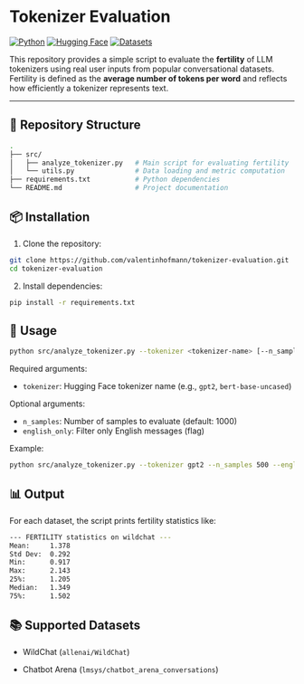 # Tokenizer Evaluation

[![Python](https://img.shields.io/badge/Python-3.10+-blue.svg)](https://www.python.org/)
[![Hugging Face](https://img.shields.io/badge/HuggingFace-Transformers-orange.svg)](https://huggingface.co/transformers/)
[![Datasets](https://img.shields.io/badge/Datasets-HuggingFace-blueviolet.svg)](https://huggingface.co/datasets)

This repository provides a simple script to evaluate the **fertility** of LLM tokenizers using real user inputs from popular conversational datasets. 
Fertility is defined as the **average number of tokens per word** and reflects how efficiently a tokenizer represents text.

---

## 📂 Repository Structure

```bash
.
├── src/
│   ├── analyze_tokenizer.py   # Main script for evaluating fertility
│   └── utils.py               # Data loading and metric computation
├── requirements.txt           # Python dependencies
└── README.md                  # Project documentation
```

## 📦 Installation

1. Clone the repository:
```bash
git clone https://github.com/valentinhofmann/tokenizer-evaluation.git
cd tokenizer-evaluation
```

2. Install dependencies:

```bash
pip install -r requirements.txt
```

## 🚀 Usage

```bash
python src/analyze_tokenizer.py --tokenizer <tokenizer-name> [--n_samples N] [--english_only]
```

Required arguments:
- `tokenizer`: Hugging Face tokenizer name (e.g., `gpt2`, `bert-base-uncased`)

Optional arguments:
- `n_samples`: Number of samples to evaluate (default: 1000)
- `english_only`: Filter only English messages (flag)

Example:

```bash
python src/analyze_tokenizer.py --tokenizer gpt2 --n_samples 500 --english_only
```

## 📊 Output

For each dataset, the script prints fertility statistics like:

```bash
--- FERTILITY statistics on wildchat ---
Mean:     1.378
Std Dev:  0.292
Min:      0.917
Max:      2.143
25%:      1.205
Median:   1.349
75%:      1.502
```

## 📚 Supported Datasets

- WildChat (`allenai/WildChat`)

- Chatbot Arena (`lmsys/chatbot_arena_conversations`)